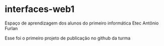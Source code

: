 # interfaces-web1
Espaço de aprendizagem dos alunos do primeiro informática Etec Antônio Furlan

Esse foi o primeiro projeto de publicação no github da turma
